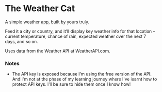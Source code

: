 # The Weather Cat
A simple weather app, built by yours truly.

Feed it a city or country, and it'll display key weather info for that location – current temperature, chance of rain, expected weather over the next 7 days, and so on.

Uses data from the Weather API at [WeatherAPI.com](https://www.weatherapi.com/).

### Notes
- The API key is exposed because I'm using the free version of the API. And I'm not at the phase of my learning journey where I've learnt how to protect API keys. I'll be sure to hide them once I know how!